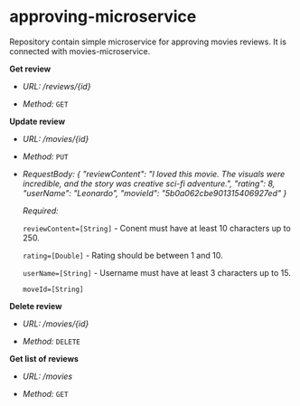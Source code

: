 # approving-microservice
Repository contain simple microservice for approving movies reviews. It is connected with movies-microservice.

**Get review**
* *URL:*
  _/reviews/{id}_

* *Method:*
  `GET`

**Update review**
* *URL:*
  _/movies/{id}_

* *Method:*
  `PUT`
  
* *RequestBody:*
_{
    "reviewContent": "I loved this movie. The visuals were incredible, and the story was creative sci-fi adventure.",
    "rating": 8,
    "userName": "Leonardo",
    "movieId": "5b0a062cbe901315406927ed"
}_

   *Required:* 
   
	`reviewContent=[String]` - Conent must have at least 10 characters up to 250.

	`rating=[Double]` - Rating should be between 1 and 10. 

	`userName=[String]` - Username must have at least 3 characters up to 15.

	`moveId=[String]`

**Delete review**
* *URL:*
  _/movies/{id}_

* *Method:*
  `DELETE`
  
**Get list of reviews**
* *URL:*
  _/movies_

* *Method:*
  `GET`
